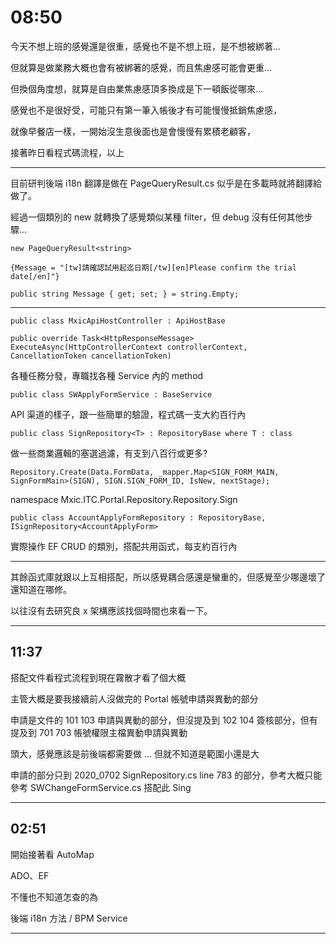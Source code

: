 # 08:50

今天不想上班的感覺還是很重，感覺也不是不想上班，是不想被綁著...

但就算是做業務大概也會有被綁著的感覺，而且焦慮感可能會更重...

但換個角度想，就算是自由業焦慮感頂多換成是下一頓飯從哪來...

感覺也不是很好受，可能只有第一筆入帳後才有可能慢慢抵銷焦慮感，

就像早餐店一樣，一開始沒生意後面也是會慢慢有累積老顧客，

接著昨日看程式碼流程，以上

---

目前研判後端 i18n 翻譯是做在 PageQueryResult.cs 似乎是在多載時就將翻譯給做了。

經過一個類別的 new 就轉換了感覺類似某種 filter，但 debug 沒有任何其他步驟...

`new PageQueryResult<string>`

`{Message = "[tw]請確認試用起迄日期[/tw][en]Please confirm the trial date[/en]"}`

`public string Message { get; set; } = string.Empty;`

---

`public class MxicApiHostController : ApiHostBase`

`public override Task<HttpResponseMessage> ExecuteAsync(HttpControllerContext controllerContext, CancellationToken cancellationToken)`

各種任務分發，專職找各種 Service 內的 method

`public class SWApplyFormService : BaseService`

API 渠道的樣子，跟一些簡單的驗證，程式碼一支大約百行內

`public class SignRepository<T> : RepositoryBase where T : class`

做一些商業邏輯的塞選過濾，有支到八百行或更多?

`Repository.Create(Data.FormData, _mapper.Map<SIGN_FORM_MAIN, SignFormMain>(SIGN), SIGN.SIGN_FORM_ID, IsNew, nextStage);`

namespace Mxic.ITC.Portal.Repository.Repository.Sign

`public class AccountApplyFormRepository : RepositoryBase, ISignRepository<AccountApplyForm>`

實際操作 EF CRUD 的類別，搭配共用函式，每支約百行內

---

其餘函式庫就跟以上互相搭配，所以感覺耦合感還是蠻重的，但感覺至少哪邊壞了還知道在哪修。

以往沒有去研究良 x 架構應該找個時間也來看一下。

---

## 11:37

搭配文件看程式流程到現在霧散才看了個大概

主管大概是要我接續前人沒做完的 Portal 帳號申請與異動的部分

申請是文件的 101 103 申請與異動的部分，但沒提及到 102 104 簽核部分，但有提及到 701 703 帳號權限主檔異動申請與異動

頭大，感覺應該是前後端都需要做 ... 但就不知道是範圍小還是大

申請的部分只到 2020_0702 SignRepository.cs line 783 的部分，參考大概只能參考 SWChangeFormService.cs 搭配此 Sing

---

## 02:51

開始接著看 AutoMap

ADO、EF

不懂也不知道怎查的為

後端 i18n 方法 / BPM Service

---
